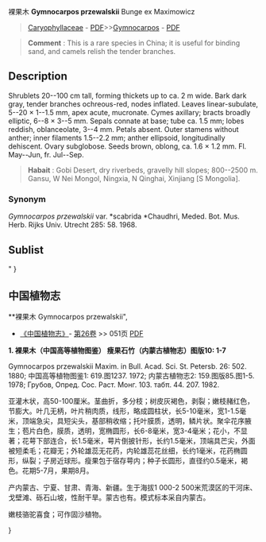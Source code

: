 裸果木 **Gymnocarpos przewalskii** Bunge ex Maximowicz

> [Caryophyllaceae](http://www.iplant.cn/info/Caryophyllaceae?t=foc) - [PDF](http://www.iplant.cn/foc/pdf/Caryophyllaceae.pdf)>>[Gymnocarpos](http://www.iplant.cn/info/Gymnocarpos?t=foc) - [PDF](http://www.iplant.cn/foc/pdf/Gymnocarpos.pdf)

> **Comment** : 
> This is a rare species in China; it is useful for binding sand, and camels relish the tender branches.

## Description

Shrublets 20--100 cm tall, forming thickets up to ca. 2 m wide. Bark dark gray, tender branches ochreous-red, nodes inflated. Leaves linear-subulate, 5--20 × 1--1.5 mm, apex acute, mucronate. Cymes axillary; bracts broadly elliptic, 6--8 × 3--5 mm. Sepals connate at base; tube ca. 1.5 mm; lobes reddish, oblanceolate, 3--4 mm. Petals absent. Outer stamens without anther; inner filaments 1.5--2.2 mm; anther ellipsoid, longitudinally dehiscent. Ovary subglobose. Seeds brown, oblong, ca. 1.6 × 1.2 mm. Fl. May--Jun, fr. Jul--Sep.

> **Habait** : 
> Gobi Desert, dry riverbeds, gravelly hill slopes; 800--2500 m. Gansu, W Nei Mongol, Ningxia, N Qinghai, Xinjiang [S Mongolia].

### Synonym
*Gymnocarpos przewalskii* var. *scabrida *Chaudhri, Meded. Bot. Mus. Herb. Rijks Univ. Utrecht 285: 58. 1968.

## Sublist
"
}
## 中国植物志

**裸果木 Gymnocarpos przewalskii",

* [《中国植物志》](http://www.iplant.cn/frps)- [第26卷](http://www.iplant.cn/frps/vol/26) >> 051页 [PDF](http://www.iplant.cn/frps/pdf/26/051.pdf)

**1. 裸果木（中国高等植物图鉴） 瘦果石竹（内蒙古植物志）图版10: 1-7**

Gymnocarpos przewalskii Maxim. in Bull. Acad. Sci. St. Petersb. 26: 502. 1880; 中国高等植物图鉴1: 619.图1237. 1972; 内蒙古植物志2: 159.图版85.图1-5. 1978; Грубов, Οпред. Сос. Раст. Монг. 103. табπ. 44. 207. 1982.

亚灌木状，高50-100厘米。茎曲折，多分枝；树皮灰褐色，剥裂；嫩枝赭红色，节膨大。叶几无柄，叶片稍肉质，线形，略成圆柱状，长5-10毫米，宽1-1.5毫米，顶端急尖，具短尖头，基部稍收缩；托叶膜质，透明，鳞片状。聚伞花序腋生；苞片白色，膜质，透明，宽椭圆形，长6-8毫米，宽3-4毫米；花小，不显著；花萼下部连合，长1.5毫米，萼片倒披针形，长约1.5毫米，顶端具芒尖，外面被短柔毛；花瓣无；外轮雄蕊无花药，内轮雄蕊花丝细，长约1毫米，花药椭圆形，纵裂；子房近球形。瘦果包于宿存萼内；种子长圆形，直径约0.5毫米，褐色。花期5-7月，果期8月。

产内蒙古、宁夏、甘肃、青海、新疆。生于海拔1 000-2 500米荒漠区的干河床、戈壁滩、砾石山坡，性耐干旱。蒙古也有。模式标本采自内蒙古。

嫩枝骆驼喜食；可作固沙植物。

}